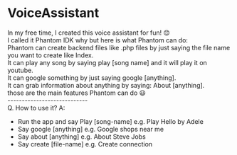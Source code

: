 # VoiceAssistant
In my free time, I created this voice assistant for fun! 😊 </br>
I called it Phantom IDK why but here is what Phantom can do: </br>
Phantom can create backend files like .php files by just saying the file name you want to create like Index.</br>
It can play any song by saying play [song name] and it will play it on youtube.</br>
It can google something by just saying google [anything].</br>
It can grab information about anything by saying: About [anything].</br>
those are the main features Phantom can do 😃</br>
----------------------------</br>
Q. How to use it?
A: 
- Run the app and say Play [song-name] e.g. Play Hello by Adele </br>
- Say google [anything] e.g. Google shops near me </br>
- Say about [anything] e.g. About Steve Jobs </br>
- Say create [file-name] e.g. Create connection </br>


